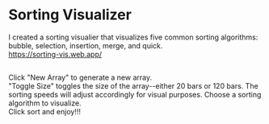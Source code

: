 # Sorting Visualizer
I created a sorting visualier that visualizes five common sorting algorithms: bubble, selection, insertion, merge, and quick.  
https://sorting-vis.web.app/

## 
Click "New Array" to generate a new array.  
"Toggle Size" toggles the size of the array--either 20 bars or 120 bars. The sorting speeds will adjust accordingly for visual purposes.
Choose a sorting algorithm to visualize.  
Click sort and enjoy!!!

